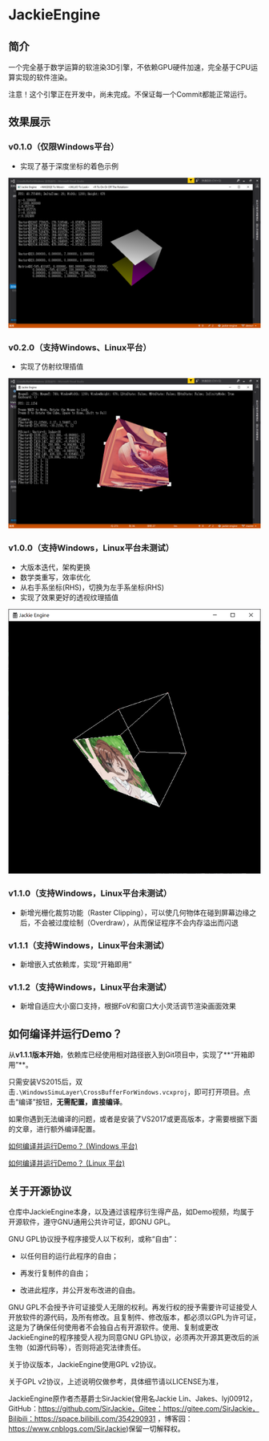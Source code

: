 # JackieEngine

## 简介

一个完全基于数学运算的软渲染3D引擎，不依赖GPU硬件加速，完全基于CPU运算实现的软件渲染。

注意！这个引擎正在开发中，尚未完成。不保证每一个Commit都能正常运行。

## 效果展示

### v0.1.0（仅限Windows平台）

- 实现了基于深度坐标的着色示例


![Demo1](README.assets/Demo1.png)

### v0.2.0（支持Windows、Linux平台）

- 实现了仿射纹理插值


![Demo2](README.assets/Demo2.png)

### v1.0.0（支持Windows，Linux平台未测试）

- 大版本迭代，架构更换
- 数学类重写，效率优化
- 从右手系坐标(RHS)，切换为左手系坐标(RHS)
- 实现了效果更好的透视纹理插值

![Demo3](README.assets/Demo3.png)

### v1.1.0（支持Windows，Linux平台未测试）

- 新增光栅化裁剪功能（Raster Clipping），可以使几何物体在碰到屏幕边缘之后，不会被过度绘制（Overdraw），从而保证程序不会内存溢出而闪退

### v1.1.1（支持Windows，Linux平台未测试）

- 新增嵌入式依赖库，实现“开箱即用”

### v1.1.2（支持Windows，Linux平台未测试）

- 新增自适应大小窗口支持，根据FoV和窗口大小灵活调节渲染画面效果

## 如何编译并运行Demo？

从**v1.1.1版本开始**，依赖库已经使用相对路径嵌入到Git项目中，实现了**“开箱即用”**。

只需安装VS2015后，双击`.\WindowsSimuLayer\CrossBufferForWindows.vcxproj`，即可打开项目。点击“编译”按钮，**无需配置，直接编译**。

如果你遇到无法编译的问题，或者是安装了VS2017或更高版本，才需要根据下面的文章，进行额外编译配置。

[如何编译并运行Demo？ (Windows 平台)](README.assets/WindowsConfigurationDocument/ConfigurationDocument.md)

[如何编译并运行Demo？ (Linux 平台)](README.assets/LinuxConfigurationDocument/ConfigurationDocument.md)

## 关于开源协议

仓库中JackieEngine本身，以及通过该程序衍生得产品，如Demo视频，均属于开源软件，遵守GNU通用公共许可证，即GNU GPL。

GNU GPL协议授予程序接受人以下权利，或称“自由”：

- 以任何目的运行此程序的自由；

- 再发行复制件的自由；

- 改进此程序，并公开发布改进的自由。

GNU GPL不会授予许可证接受人无限的权利。再发行权的授予需要许可证接受人开放软件的源代码，及所有修改。且复制件、修改版本，都必须以GPL为许可证，这是为了确保任何使用者不会独自占有开源软件。使用、复制或更改JackieEngine的程序接受人视为同意GNU GPL协议，必须再次开源其更改后的派生物（如源代码等），否则将追究法律责任。

关于协议版本，JackieEngine使用GPL v2协议。

关于GPL v2协议，上述说明仅做参考，具体细节请以LICENSE为准，

JackieEngine原作者杰基爵士SirJackie(曾用名Jackie Lin、Jakes、lyj00912，GitHub：https://github.com/SirJackie，Gitee：https://gitee.com/SirJackie，Bilibili：https://space.bilibili.com/354290931 ，博客园：https://www.cnblogs.com/SirJackie)保留一切解释权。